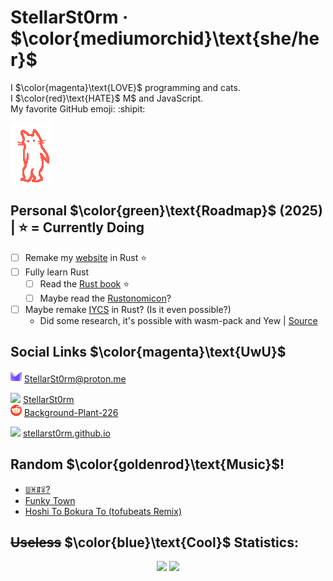 # StellarSt0rm · $\color{mediumorchid}\text{she/her}$
I $\color{magenta}\text{LOVE}$ programming and cats. \
I $\color{red}\text{HATE}$ M$ and JavaScript. \
My favorite GitHub emoji: :shipit:

<img title="GIF made by @owiebrainhurts" src="images/cat-griddy.gif" />

## Personal $\color{green}\text{Roadmap}$ (2025) | ⭐ = Currently Doing
- [ ] Remake my [website](https://github.com/StellarSt0rm/stellarst0rm.github.io) in Rust ⭐
- [ ] Fully learn Rust
  - [ ] Read the [Rust book](https://rust-book.cs.brown.edu) ⭐
  - [ ] Maybe read the [Rustonomicon](https://doc.rust-lang.org/nomicon/intro.html)?
- [ ] Maybe remake [IYCS](https://github.com/StellarSt0rm/IYCS) in Rust? (Is it even possible?)
  - Did some research, it's possible with wasm-pack and Yew | [Source](https://github.com/bonomat/rust-wasm-firefox-extension)

## Social Links $\color{magenta}\text{UwU}$
<img src="images/Proton.svg" height="18"> [StellarSt0rm@proton.me](mailto:StellarSt0rm@proton.me)

<img src="images/Discord.png" height="18"> [StellarSt0rm](https://discord.com/users/865498115360292894) \
<img src="images/Reddit.png" height="18"> [Background-Plant-226](https://www.reddit.com/user/Background-Plant-226)

<img src="images/Web.png" height="18"> [stellarst0rm.github.io](https://stellarst0rm.github.io)

## Random $\color{goldenrod}\text{Music}$!
- [ꅐꁝꁲꋖ?](https://www.youtube.com/watch?v=dQw4w9WgXcQ)
- [Funky Town](https://www.youtube.com/watch?v=QX43QTYyV-8)
- [Hoshi To Bokura To (tofubeats Remix)](https://www.youtube.com/watch?v=iBt9yhgho6Y)

## ~~Useless~~ $\color{blue}\text{Cool}$ Statistics:
<p align="center">
  <!-- Stats -->
  <picture>
    <source
      srcset="https://github-readme-stats.vercel.app/api?username=StellarSt0rm&show_icons=true&hide_rank=true&bg_color=00000000&hide_border=true"
      media="(prefers-color-scheme: light)"
    />
    <img height=200
      src="https://github-readme-stats.vercel.app/api?username=StellarSt0rm&show_icons=true&hide_rank=true&bg_color=00000000&hide_border=true&theme=radical"
    />
  </picture>
  <!-- Top Langs. JavaScript excluded because i hate JavaScript. -->
  <picture>
    <source
      srcset="https://github-readme-stats.vercel.app/api/top-langs/?username=StellarSt0rm&layout=donut&hide=javascript&bg_color=00000000&hide_border=true"
      media="(prefers-color-scheme: light)"
    />
    <img height=200
      src="https://github-readme-stats.vercel.app/api/top-langs/?username=StellarSt0rm&layout=donut&hide=javascript&bg_color=00000000&hide_border=true&theme=radical"
    />
  </picture>
</p>
